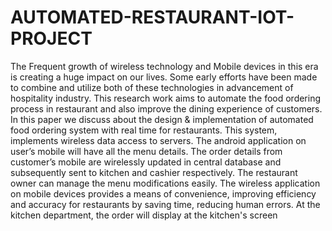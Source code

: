 # AUTOMATED-RESTAURANT-IOT-PROJECT
The Frequent growth of wireless technology and Mobile devices in this era is creating a huge impact on our lives. Some early efforts have been made to combine and utilize both of these technologies in advancement of hospitality industry. This research work aims to automate the food ordering process in restaurant and also improve the dining experience of customers. In this paper we discuss about the design &amp; implementation of automated food ordering system with real time for restaurants. This system, implements wireless data access to servers. The android application on user’s mobile will have all the menu details. The order details from customer’s mobile are wirelessly updated in central database and subsequently sent to kitchen and cashier respectively. The restaurant owner can manage the menu modifications easily. The wireless application on mobile devices provides a means of convenience, improving efficiency and accuracy for restaurants by saving time, reducing human errors. At the kitchen department, the order will display at the kitchen's screen
